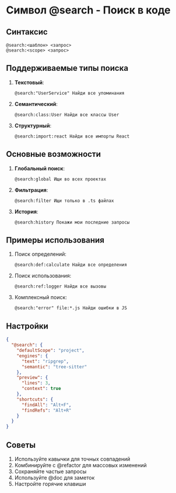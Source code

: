 # Символ @search - Поиск в коде

## Синтаксис
```
@search:<шаблон> <запрос>
@search:<scope> <запрос>
```

## Поддерживаемые типы поиска
1. **Текстовый**:
   ```cursor
   @search:"UserService" Найди все упоминания
   ```

2. **Семантический**:
   ```cursor
   @search:class:User Найди все классы User
   ```

3. **Структурный**:
   ```cursor
   @search:import:react Найди все импорты React
   ```

## Основные возможности
1. **Глобальный поиск**:
   ```cursor
   @search:global Ищи во всех проектах
   ```

2. **Фильтрация**:
   ```cursor
   @search:filter Ищи только в .ts файлах
   ```

3. **История**:
   ```cursor
   @search:history Покажи мои последние запросы
   ```

## Примеры использования
1. Поиск определений:
   ```cursor
   @search:def:calculate Найди все определения
   ```

2. Поиск использования:
   ```cursor
   @search:ref:logger Найди все вызовы
   ```

3. Комплексный поиск:
   ```cursor
   @search:"error" file:*.js Найди ошибки в JS
   ```

## Настройки
```json
{
  "@search": {
    "defaultScope": "project",
    "engines": {
      "text": "ripgrep",
      "semantic": "tree-sitter"
    },
    "preview": {
      "lines": 3,
      "context": true
    },
    "shortcuts": {
      "findAll": "Alt+F",
      "findRefs": "Alt+R"
    }
  }
}
```

## Советы
1. Используйте кавычки для точных совпадений
2. Комбинируйте с @refactor для массовых изменений
3. Сохраняйте частые запросы
4. Используйте @doc для заметок
5. Настройте горячие клавиши